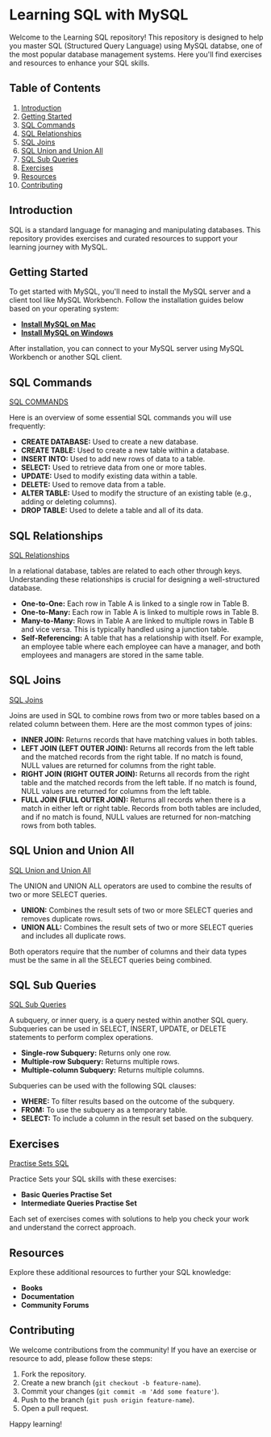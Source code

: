 # Learning SQL with MySQL

Welcome to the Learning SQL repository! This repository is designed to help you master SQL (Structured Query Language) using MySQL databse, one of the most popular database management systems. Here you'll find exercises and resources to enhance your SQL skills.

## Table of Contents

1. [Introduction](#introduction)
2. [Getting Started](#getting-started)
3. [SQL Commands](#sql-commands)
4. [SQL Relationships](#sql-relationships)
5. [SQL Joins](#sql-joins)
6. [SQL Union and Union All](#sql-union-and-union-all)
7. [SQL Sub Queries](#sql-sub-queries)
8. [Exercises](#exercises)
9. [Resources](#resources)
10. [Contributing](#contributing)

## Introduction

SQL is a standard language for managing and manipulating databases. This repository provides exercises and curated resources to support your learning journey with MySQL.

## Getting Started

To get started with MySQL, you'll need to install the MySQL server and a client tool like MySQL Workbench. Follow the installation guides below based on your operating system:

- **[Install MySQL on Mac](https://www.youtube.com/watch?v=eZMV-fOPNLU)**
- **[Install MySQL on Windows](https://www.youtube.com/watch?v=WuBcTJnIuzo)**

After installation, you can connect to your MySQL server using MySQL Workbench or another SQL client.

## SQL Commands

[SQL COMMANDS](https://github.com/sanket-aher/Learning-SQL/tree/main/01.SQL%20COMMANDS)

Here is an overview of some essential SQL commands you will use frequently:

- **CREATE DATABASE:** Used to create a new database.
- **CREATE TABLE:** Used to create a new table within a database.
- **INSERT INTO:** Used to add new rows of data to a table.
- **SELECT:** Used to retrieve data from one or more tables.
- **UPDATE:** Used to modify existing data within a table.
- **DELETE:** Used to remove data from a table.
- **ALTER TABLE:** Used to modify the structure of an existing table (e.g., adding or deleting columns).
- **DROP TABLE:** Used to delete a table and all of its data.

## SQL Relationships

[SQL Relationships](https://github.com/sanket-aher/Learning-SQL/tree/main/02.SQL%20Relationship)

In a relational database, tables are related to each other through keys. Understanding these relationships is crucial for designing a well-structured database.

- **One-to-One:** Each row in Table A is linked to a single row in Table B.
- **One-to-Many:** Each row in Table A is linked to multiple rows in Table B.
- **Many-to-Many:** Rows in Table A are linked to multiple rows in Table B and vice versa. This is typically handled using a junction table.
- **Self-Referencing:** A table that has a relationship with itself. For example, an employee table where each employee can have a manager, and both employees and managers are stored in the same table.

## SQL Joins

[SQL Joins](https://github.com/sanket-aher/Learning-SQL/tree/main/03.SQL%20JOINS)

Joins are used in SQL to combine rows from two or more tables based on a related column between them. Here are the most common types of joins:

- **INNER JOIN:** Returns records that have matching values in both tables.
- **LEFT JOIN (LEFT OUTER JOIN):** Returns all records from the left table and the matched records from the right table. If no match is found, NULL values are returned for columns from the right table.
- **RIGHT JOIN (RIGHT OUTER JOIN):** Returns all records from the right table and the matched records from the left table. If no match is found, NULL values are returned for columns from the left table.
- **FULL JOIN (FULL OUTER JOIN):** Returns all records when there is a match in either left or right table. Records from both tables are included, and if no match is found, NULL values are returned for non-matching rows from both tables.

## SQL Union and Union All

[SQL Union and Union All](https://github.com/sanket-aher/Learning-SQL/tree/main/04.SQL%20UNION%20and%20UNION%20ALL)

The UNION and UNION ALL operators are used to combine the results of two or more SELECT queries.

- **UNION:** Combines the result sets of two or more SELECT queries and removes duplicate rows.
- **UNION ALL:** Combines the result sets of two or more SELECT queries and includes all duplicate rows.

Both operators require that the number of columns and their data types must be the same in all the SELECT queries being combined.

## SQL Sub Queries

[SQL Sub Queries](https://github.com/sanket-aher/Learning-SQL/tree/main/05.SQL%20Sub%20Queries)

A subquery, or inner query, is a query nested within another SQL query. Subqueries can be used in SELECT, INSERT, UPDATE, or DELETE statements to perform complex operations.

- **Single-row Subquery:** Returns only one row.
- **Multiple-row Subquery:** Returns multiple rows.
- **Multiple-column Subquery:** Returns multiple columns.

Subqueries can be used with the following SQL clauses:
- **WHERE:** To filter results based on the outcome of the subquery.
- **FROM:** To use the subquery as a temporary table.
- **SELECT:** To include a column in the result set based on the subquery.


## Exercises
 [Practise Sets SQL](https://github.com/sanket-aher/Learning-SQL/tree/main/Practise%20Sets%20SQL)

Practice Sets your SQL skills with these exercises:


- **Basic Queries Practise Set**
- **Intermediate Queries Practise Set**

Each set of exercises comes with solutions to help you check your work and understand the correct approach.

## Resources

Explore these additional resources to further your SQL knowledge:

- **Books**
- **Documentation**
- **Community Forums**

## Contributing

We welcome contributions from the community! If you have an exercise or resource to add, please follow these steps:

1. Fork the repository.
2. Create a new branch (`git checkout -b feature-name`).
3. Commit your changes (`git commit -m 'Add some feature'`).
4. Push to the branch (`git push origin feature-name`).
5. Open a pull request.

Happy learning!